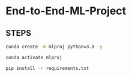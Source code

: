 # End-to-End-ML-Project


## STEPS

```bash
conda create -m mlproj python=3.8 -y
```

```bash
conda activate mlproj
```

```bash
pip install -r requirements.txt
```
